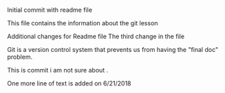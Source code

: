 Initial commit with readme file

This file contains the information about the git lesson

Additional changes for Readme file
The third change in the file

Git is a version control system that prevents us from having the "final doc" problem.

This is commit i am not sure about .

One more line of text is added on 6/21/2018